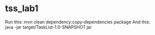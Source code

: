 # tss_lab1

Run this:
mvn clean dependency:copy-dependencies package
And this:
java -jar target/TaskList-1.0-SNAPSHOT.jar
